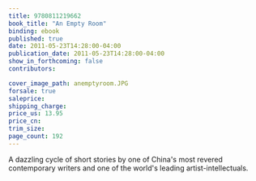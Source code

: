 ```yaml
---
title: 9780811219662
book_title: "An Empty Room"
binding: ebook
published: true
date: 2011-05-23T14:28:00-04:00
publication_date: 2011-05-23T14:28:00-04:00
show_in_forthcoming: false
contributors:

cover_image_path: anemptyroom.JPG
forsale: true
saleprice:
shipping_charge:
price_us: 13.95
price_cn:
trim_size:
page_count: 192
---
```

A dazzling cycle of short stories by one of China's most revered contemporary writers and one of the world's leading artist-intellectuals.

